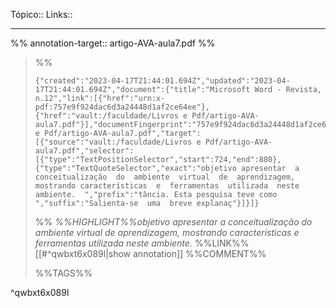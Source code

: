 Tópico::
Links::

---

%%
annotation-target:: artigo-AVA-aula7.pdf
%%

>%%
>```annotation-json
>{"created":"2023-04-17T21:44:01.694Z","updated":"2023-04-17T21:44:01.694Z","document":{"title":"Microsoft Word - Revista, n.12","link":[{"href":"urn:x-pdf:757e9f924dac6d3a24448d1af2ce64ee"},{"href":"vault:/faculdade/Livros e Pdf/artigo-AVA-aula7.pdf"}],"documentFingerprint":"757e9f924dac6d3a24448d1af2ce64ee"},"uri":"vault:/faculdade/Livros e Pdf/artigo-AVA-aula7.pdf","target":[{"source":"vault:/faculdade/Livros e Pdf/artigo-AVA-aula7.pdf","selector":[{"type":"TextPositionSelector","start":724,"end":880},{"type":"TextQuoteSelector","exact":"objetivo apresentar  a  conceitualização  do  ambiente  virtual  de  aprendizagem,  mostrando características  e  ferramentas  utilizada  neste  ambiente.  ","prefix":"tância. Esta pesquisa teve como ","suffix":"Salienta-se  uma  breve explanaç"}]}]}
>```
>%%
>*%%HIGHLIGHT%%objetivo apresentar  a  conceitualização  do  ambiente  virtual  de  aprendizagem,  mostrando características  e  ferramentas  utilizada  neste  ambiente.*
>%%LINK%%[[#^qwbxt6x089l|show annotation]]
>%%COMMENT%%
>
>%%TAGS%%
>
^qwbxt6x089l
